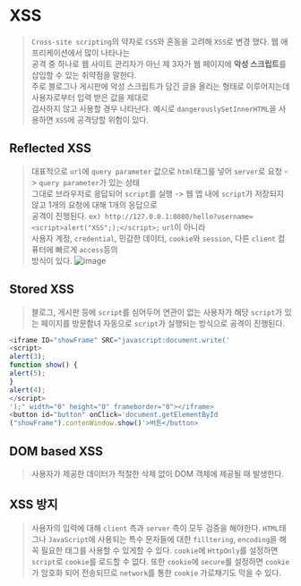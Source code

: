 # XSS
> `Cross-site scripting`의 약자로 `CSS`와 혼동을 고려해 `XSS`로 변경 했다. 웹 애프리케이션에서 많이 나타나는  
> 공격 중 하나로 웹 사이트 관리자가 아닌 제 3자가 웹 페이지에 **악성 스크립트**를 삽입할 수 있는 취약점을 말한다.  
> 주로 블로그나 게시판에 악성 스크립트가 담긴 글을 올리는 형태로 이루어지는데 사용자로부터 입력 받은 값을 제대로  
> 검사하지 않고 사용할 경우 나타난다. 예시로 `dangerouslySetInnerHTML`을 사용하면 `XSS`에 공격당할 위험이 있다.

## Reflected XSS
> 대표적으로 `url`에 `query parameter` 값으로 `html`태그를 넣어 `server`로 요청 -> `query parameter`가 있는 상태  
> 그대로 브라우저로 응답되어 `script`를 실행 -> 웹 앱 내에 `script`가 저장되지 않고 1개의 요청에 대해 1개의 응답으로  
> 공격이 진행된다. `ex) http://127.0.0.1:8080/hello?username=<script>alert("XSS";);</script>;` `url`이 아니라  
> 사용자 계정, `credential`, 민감한 데이터, `cookie`와 `session`, 다른 `client` 컴퓨터에 빠르게 `access`등의  
> 방식이 있다.
![image](https://github.com/likegitman/TIL/assets/105215297/0117d474-db81-41c5-8a2e-8c2616fbf933a)


## Stored XSS
> 블로그, 게시판 등에 `script`를 심어두어 연관이 없는 사용자가 해당 `script`가 있는 페이지를 방문함녀 자동으로
> `script`가 실행되는 방식으로 공격이 진행된다.

```js
<iframe ID="showFrame" SRC="javascript:document.write('
<script> 
alert(3);
function show() {
alert(5);
}
alert(4);
</script>
');" width="0" height="0" frameborder="0"></iframe>
<button id="button" onClick='document.getElementById
("showFrame").contenWindow.show()'>버튼</button>
```

## DOM based XSS
> 사용자가 제공한 데이터가 적절한 삭제 없이 DOM 객체에 제공될 때 발생한다.

## XSS 방지
> 사용자의 입력에 대해 `client` 측과 `server` 측이 모두 검증을 해야한다. `HTML`태그나 `JavaScript`에 사용되는
> 특수 문자들에 대한 `filltering`, `encoding`을 해 꼭 필요한 태그를 사용할 수 있게할 수 있다. `cookie`에
> `HttpOnly`를 설정하면 `script`로 `cookie`를 로드할 수 없다. 또한 `cookie`에 `secure`를 설정하면 `cookie`가
> 암호화 되어 전송되므로 `network`를 통한 `cookie` 가로채기도 막을 수 있다.
